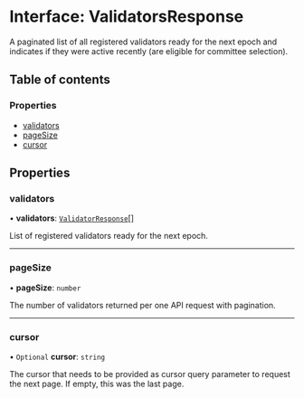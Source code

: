 # Interface: ValidatorsResponse

A paginated list of all registered validators ready for the next epoch and indicates if they were active recently
(are eligible for committee selection).

## Table of contents

### Properties

- [validators](ValidatorsResponse.md#validators)
- [pageSize](ValidatorsResponse.md#pagesize)
- [cursor](ValidatorsResponse.md#cursor)

## Properties

### validators

• **validators**: [`ValidatorResponse`](ValidatorResponse.md)[]

List of registered validators ready for the next epoch.

___

### pageSize

• **pageSize**: `number`

The number of validators returned per one API request with pagination.

___

### cursor

• `Optional` **cursor**: `string`

The cursor that needs to be provided as cursor query parameter to request the next page. If empty, this was the
last page.
